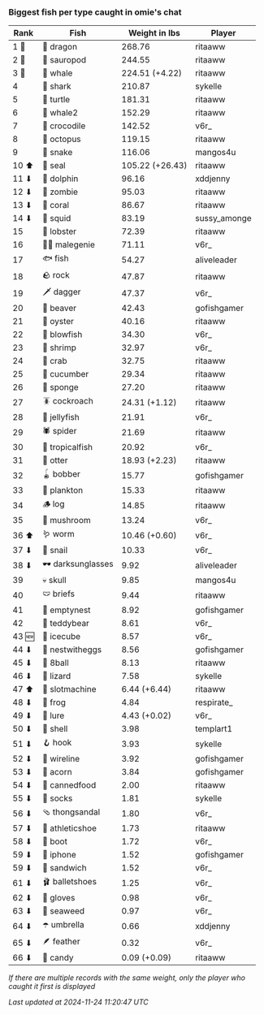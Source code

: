 ### Biggest fish per type caught in omie's chat
| Rank | Fish | Weight in lbs | Player |
|------|--------|-----------|---------|
| 1 🥇  | 🐉 dragon | 268.76 | ritaaww |
| 2 🥈  | 🦕 sauropod | 244.55 | ritaaww |
| 3 🥉  | 🐳 whale | 224.51 (+4.22) | ritaaww |
| 4  | 🦈 shark | 210.87 | sykelle |
| 5  | 🐢 turtle | 181.31 | ritaaww |
| 6  | 🐋 whale2 | 152.29 | ritaaww |
| 7  | 🐊 crocodile | 142.52 | v6r_ |
| 8  | 🐙 octopus | 119.15 | ritaaww |
| 9  | 🐍 snake | 116.06 | mangos4u |
| 10 ⬆ | 🦭 seal | 105.22 (+26.43) | ritaaww |
| 11 ⬇ | 🐬 dolphin | 96.16 | xddjenny |
| 12 ⬇ | 🧟 zombie | 95.03 | ritaaww |
| 13 ⬇ | 🪸 coral | 86.67 | ritaaww |
| 14 ⬇ | 🦑 squid | 83.19 | sussy_amonge |
| 15  | 🦞 lobster | 72.39 | ritaaww |
| 16  | 🧞‍♂ malegenie | 71.11 | v6r_ |
| 17  | 🐟 fish | 54.27 | aliveleader |
| 18  | 🪨 rock | 47.87 | ritaaww |
| 19  | 🗡️ dagger | 47.37 | v6r_ |
| 20  | 🦫 beaver | 42.43 | gofishgamer |
| 21  | 🦪 oyster | 40.16 | ritaaww |
| 22  | 🐡 blowfish | 34.30 | v6r_ |
| 23  | 🦐 shrimp | 32.97 | v6r_ |
| 24  | 🦀 crab | 32.75 | ritaaww |
| 25  | 🥒 cucumber | 29.34 | ritaaww |
| 26  | 🧽 sponge | 27.20 | ritaaww |
| 27  | 🪳 cockroach | 24.31 (+1.12) | ritaaww |
| 28  | 🪼 jellyfish | 21.91 | v6r_ |
| 29  | 🕷️ spider | 21.69 | ritaaww |
| 30  | 🐠 tropicalfish | 20.92 | v6r_ |
| 31  | 🦦 otter | 18.93 (+2.23) | ritaaww |
| 32  | 🪀 bobber | 15.77 | gofishgamer |
| 33  | 🦠 plankton | 15.33 | ritaaww |
| 34  | 🪵 log | 14.85 | ritaaww |
| 35  | 🍄 mushroom | 13.24 | v6r_ |
| 36 ⬆ | 🪱 worm | 10.46 (+0.60) | v6r_ |
| 37 ⬇ | 🐌 snail | 10.33 | v6r_ |
| 38 ⬇ | 🕶️ darksunglasses | 9.92 | aliveleader |
| 39  | 💀 skull | 9.85 | mangos4u |
| 40  | 🩲 briefs | 9.44 | ritaaww |
| 41  | 🪹 emptynest | 8.92 | gofishgamer |
| 42  | 🧸 teddybear | 8.61 | v6r_ |
| 43 🆕 | 🧊 icecube | 8.57 | v6r_ |
| 44 ⬇ | 🪺 nestwitheggs | 8.56 | gofishgamer |
| 45 ⬇ | 🎱 8ball | 8.13 | ritaaww |
| 46 ⬇ | 🦎 lizard | 7.58 | sykelle |
| 47 ⬆ | 🎰 slotmachine | 6.44 (+6.44) | ritaaww |
| 48 ⬇ | 🐸 frog | 4.84 | respirate_ |
| 49 ⬇ | 🎏 lure | 4.43 (+0.02) | v6r_ |
| 50 ⬇ | 🐚 shell | 3.98 | templart1 |
| 51 ⬇ | 🪝 hook | 3.93 | sykelle |
| 52 ⬇ | 🧵 wireline | 3.92 | gofishgamer |
| 53 ⬇ | 🌰 acorn | 3.84 | gofishgamer |
| 54 ⬇ | 🥫 cannedfood | 2.00 | ritaaww |
| 55 ⬇ | 🧦 socks | 1.81 | sykelle |
| 56 ⬇ | 🩴 thongsandal | 1.80 | v6r_ |
| 57 ⬇ | 👟 athleticshoe | 1.73 | ritaaww |
| 58 ⬇ | 👢 boot | 1.72 | v6r_ |
| 59 ⬇ | 📱 iphone | 1.52 | gofishgamer |
| 59 ⬇ | 🥪 sandwich | 1.52 | v6r_ |
| 61 ⬇ | 🩰 balletshoes | 1.25 | v6r_ |
| 62 ⬇ | 🧤 gloves | 0.98 | v6r_ |
| 63 ⬇ | 🌿 seaweed | 0.97 | v6r_ |
| 64 ⬇ | ☂️ umbrella | 0.66 | xddjenny |
| 65 ⬇ | 🪶 feather | 0.32 | v6r_ |
| 66 ⬇ | 🍬 candy | 0.09 (+0.09) | ritaaww |

_If there are multiple records with the same weight, only the player who caught it first is displayed_

_Last updated at 2024-11-24 11:20:47 UTC_